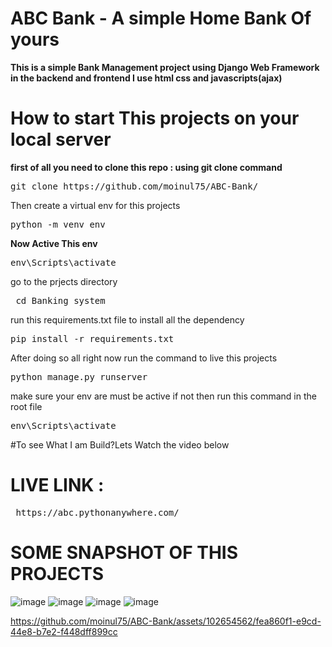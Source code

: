 ﻿# ABC Bank - A simple Home Bank Of yours

**This is a simple Bank Management project using Django Web Framework in the backend and frontend I use html css and javascripts(ajax)**

# How to start This projects on your local server 
__first of all you need to clone this repo : using git clone command__
<pre>
git clone https://github.com/moinul75/ABC-Bank/
</pre>

Then create a virtual env for this projects 

<pre>
python -m venv env
</pre>
**Now Active This env**
<pre>
env\Scripts\activate  
</pre>

go to the prjects directory 
<pre>
 cd Banking_system  
</pre>

run this requirements.txt file to install all the dependency 
<pre>
pip install -r requirements.txt 
</pre>

After doing so all right now run the command to live this projects 
<pre>
python manage.py runserver
</pre>
 
make sure your env are must be active 
if not then run this command in the root file 
<pre>
env\Scripts\activate  
</pre>




#To see What I am Build?Lets Watch the video below

# LIVE LINK : 
<pre>
 https://abc.pythonanywhere.com/
</pre>

# SOME SNAPSHOT OF THIS PROJECTS 

![image](https://github.com/moinul75/ABC-Bank/assets/102654562/0bb0ab82-41df-44f9-b323-cfb0ae743904)
![image](https://github.com/moinul75/ABC-Bank/assets/102654562/f596980a-44ed-4d23-956b-73ead274a392)
![image](https://github.com/moinul75/ABC-Bank/assets/102654562/17600b76-dd29-4c75-a991-ff02687495b0)
![image](https://github.com/moinul75/ABC-Bank/assets/102654562/d00336c5-014a-4ca1-9f98-1e186eabe320)





 https://github.com/moinul75/ABC-Bank/assets/102654562/fea860f1-e9cd-44e8-b7e2-f448dff899cc



